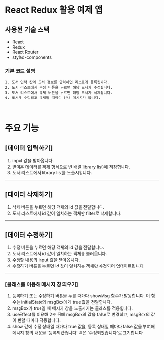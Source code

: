 # **React Redux 활용 예제 앱**

## **사용된 기술 스택**
- React
- Redux
- React Router
- styled-components
### **기본 코드 설명**
    1. 도서 입력 칸에 도서 정보를 입력하면 리스트에 등록됩니다.
    2. 도서 리스트에서 수정 버튼을 누르면 해당 도서가 수정됩니다.
    3. 도서 리스트에서 삭제 버튼을 누르면 해당 도서가 삭제됩니다.
    4. 도서가 수정되고 삭제될 때마다 안내 메시지가 뜹니다.
<br />

# **주요 기능**
## [데이터 입력하기]
1. input 값을 받아옵니다.
2. 받아온 데이터를 객체 형식으로 빈 배열(library list)에 저장합니다.
3. 도서 리스트에서 library list를 노출시킵니다.
***
## [데이터 삭제하기]
1. 삭제 버튼을 누르면 해당 객체의 id 값을 전달합니다.
2. 도서 리스트에서 id 값이 일치하는 객체만 filter로 삭제합니다.
***
## [데이터 수정하기]
1. 수정 버튼을 누르면 해당 객체의 id 값을 전달합니다.
2. 도서 리스트에서 id 값이 일치하는 객체를 불러옵니다.
3. 수정할 내용의 input 값을 받아옵니다.
4. 수정하기 버튼을 누르면 id 값이 일치하는 객체만 수정되어 업데이트됩니다.
***
### [클래스를 이용해 메시지 창 띄우기]
1. 등록하기 또는 수정하기 버튼을 누를 때마다 showMsg 함수가 발동합니다. 이 함수는 initialState의 msgBox에게 true 값을 전달합니다.
2. msgBox가 true일 때 메시지 창을 노출시키는 클래스를 적용합니다.
3. useEffect를 이용해 2초 뒤에 msgBox의 값을 false로 변경하고, msgBox의 값이 변할 때마다 작동합니다.
4. show 값에 수정 상태일 때마다 true 값을, 등록 상태일 때마다 false 값을 부여해 메시지 창의 내용을 '등록되었습니다' 혹은 '수정되었습니다'로 표기합니다.